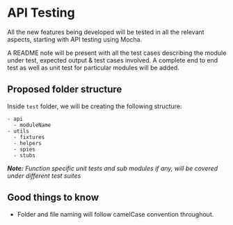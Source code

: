 # API Testing

All the new features being developed will be tested in all the relevant aspects, starting with API testing using Mocha.

A README note will be present with all the test cases describing the module under test, expected output & test cases involved.
A complete end to end test as well as unit test for particular modules will be added.

## Proposed folder structure

Inside `test` folder, we will be creating the following structure:

```
- api
  - moduleName
- utils
  - fixtures
  - helpers
  - spies
  - stubs
```

***Note:** Function specific unit tests and sub modules if any, will be covered under different test suites*

## Good things to know

- Folder and file naming will follow camelCase convention throughout.
